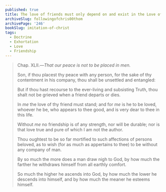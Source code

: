 ```yaml
---
published: true
title: The love of friends must only depend on and exist in the Love of God
archiveSlug: followingofchris00thom
archivePage: '246'
bookSlug: imitation-of-christ
tags:
  - Doctrine
  - Exhortation
  - Love
  - Friendship
---
```


> Chap. XLII.—_That our peace is not to be placed in men._
> 
> Son, if thou placest thy peace with any person, for the sake of thy contentment in his company, thou shall be unsettled and entangled:
> 
> But if thou hast recourse to the ever-living and subsisting Truth, thou shalt not be grieved when a friend departs
or dies.
> 
> In _me_ the love of thy friend must
stand; and for _me_ is he to be loved, whoever he be, who appears to thee good, and is very dear to thee in this
life.
> 
> Without _me_ no friendship is of any strength, nor will be durable; nor is that love true and pure of which I am not the author.
> 
> Thou oughtest to be so far mortified to such affections of persons beloved, as to wish (for as much as appertains to thee) to be without any company of man.
> 
> By so much the more does a man
draw nigh to God, by how much the farther he withdraws himself from all earthly comfort.
> 
> So much the higher he ascends into God, by how much the lower he descends into himself, and by how much the meaner he esteems himself.